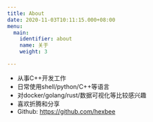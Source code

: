 ```yaml
---
title: About
date: 2020-11-03T10:11:15.000+08:00
menu:
  main:
    identifier: about
    name: 关于
    weight: 3

---
```

- 从事C++开发工作
- 日常使用shell/python/C++等语言
- 对docker/golang/rust/数据可视化等比较感兴趣
- 喜欢折腾和分享
- Github: https://github.com/hexbee